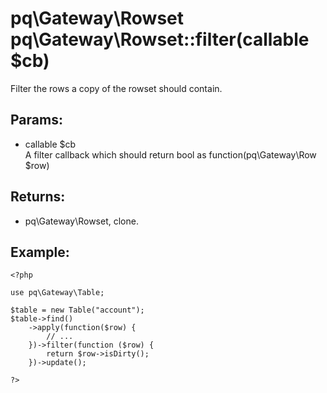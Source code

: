# pq\Gateway\Rowset pq\Gateway\Rowset::filter(callable $cb)

Filter the rows a copy of the rowset should contain.

## Params:

* callable $cb  
  A filter callback which should return bool as function(pq\Gateway\Row $row)

## Returns:

* pq\Gateway\Rowset, clone.

## Example:

	<?php
	
	use pq\Gateway\Table;
	
	$table = new Table("account");
	$table->find()
		->apply(function($row) {
			// ...
		})->filter(function ($row) {
			return $row->isDirty();
		})->update();
	
	?>
